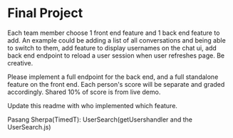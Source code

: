 # Final Project

Each team member choose 1 front end feature and 1 back end feature to add. An example could be adding a list of all conversations and being able to switch to them, add feature to display usernames on the chat ui, add back end endpoint to reload a user session when user refreshes page. Be creative.

Please implement a full endpoint for the back end, and a full standalone feature on the front end. Each person's score will be separate and graded accordingly. Shared 10% of score is from live demo.

Update this readme with who implemented which feature.

Pasang Sherpa(TimedT): UserSearch(getUsershandler and the UserSearch.js) 
